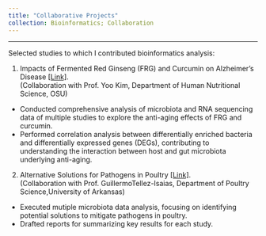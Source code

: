 ```yaml
---
title: "Collaborative Projects"
collection: Bioinformatics; Collaboration
---
```


***

Selected studies to which I contributed bioinformatics analysis:
1. Impacts of Fermented Red Ginseng (FRG) and Curcumin on Alzheimer’s Disease [[Link]](https://www.mdpi.com/2072-6643/16/2/240). <br>
(Collaboration with Prof. Yoo Kim, Department of Human Nutritional Science, OSU)
* Conducted comprehensive analysis of microbiota and RNA sequencing data of multiple studies to explore the anti-aging effects of FRG and curcumin.
* Performed correlation analysis between differentially enriched bacteria and differentially expressed genes (DEGs), contributing to understanding the interaction between host and gut microbiota underlying anti-aging.

2. Alternative Solutions for Pathogens in Poultry [[Link]](https://www.sciencedirect.com/science/article/pii/S0032579123005783). <br>
(Collaboration with Prof. GuillermoTellez-Isaias, Department of Poultry Science,University of Arkansas)
* Executed mutiple microbiota data analysis, focusing on identifying potential solutions to mitigate pathogens in poultry.
* Drafted reports for summarizing key results for each study.
